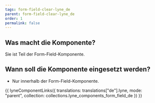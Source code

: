 ```yaml
---
tags: form-field-clear-lyne_de
parent: form-field-clear-lyne_de
order: 1
permalink: false
---
```


## Was macht die Komponente?
Sie ist Teil der Form-Field-Komponente.

## Wann soll die Komponente eingesetzt werden?
* Nur innerhalb der Form-Field-Komponente.

{{ lyneComponentLinks({
  translations: translations["de"].lyne,
  mode: "parent",
  collection: collections.lyne_components_form_field_de
}) }}


